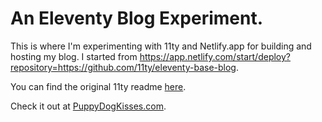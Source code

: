 # An Eleventy Blog Experiment.

This is where I'm experimenting with 11ty and Netlify.app for building and hosting my blog. I started from https://app.netlify.com/start/deploy?repository=https://github.com/11ty/eleventy-base-blog. 

You can find the original 11ty readme [here](https://github.com/cometgrrl/puppydogkisses/blob/main/11ty_README.md).

Check it out at [PuppyDogKisses.com](https://puppydogkisses.com).
